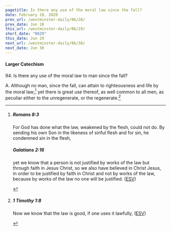 ```yaml
---
pagetitle: Is there any use of the moral law since the fall?
date: February 19, 2020
prev_url: /westminster-daily/06/28/
prev_date: Jun 28
this_url: /westminster-daily/06/29/
short_date: "0629"
this_date: Jun 29
next_url: /westminster-daily/06/30/
next_date: Jun 30
---
```


#### Larger Catechism

94\. Is there any use of the moral law to man since the fall?

A. Although no man, since the fall, can attain to righteousness and life by the moral law;[^fnref:wlc1] yet there is great use thereof, as well common to all men, as peculiar either to the unregenerate, or the regenerate.[^fnref:wlc2]


[^fnref:wlc1]: <div class="esv"><h5>Romans 8:3</h5> <div class="esv-text"><p id="p45008003.01-1">For God has done what the law, weakened by the flesh, could not do. By sending his own Son in the likeness of sinful flesh and for sin, he condemned sin in the flesh,</p> </div><h5>Galatians 2:16</h5> <div class="esv-text"><p id="p48002016.01-2">yet we know that a person is not justified by works of the law but through faith in Jesus Christ, so we also have believed in Christ Jesus, in order to be justified by faith in Christ and not by works of the law, because by works of the law no one will be justified.  (<a href="http://www.esv.org" class="copyright">ESV</a>)</p> </div> </div>

[^fnref:wlc2]: <div class="esv"><h5>1 Timothy 1:8</h5> <div class="esv-text"><p id="p54001008.01-1">Now we know that the law is good, if one uses it lawfully,  (<a href="http://www.esv.org" class="copyright">ESV</a>)</p> </div> </div>

